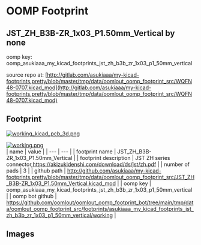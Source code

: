# OOMP Footprint  
## JST_ZH_B3B-ZR_1x03_P1.50mm_Vertical  by none  
  
oomp key: oomp_asukiaaa_my_kicad_footprints_jst_zh_b3b_zr_1x03_p1_50mm_vertical  
  
source repo at: [http://gitlab.com/asukiaaa/my-kicad-footprints.pretty/blob/master/tmp/data/oomlout_oomp_footprint_src/WQFN48-0707.kicad_mod](http://gitlab.com/asukiaaa/my-kicad-footprints.pretty/blob/master/tmp/data/oomlout_oomp_footprint_src/WQFN48-0707.kicad_mod)  
## Footprint  
  
[![working_kicad_pcb_3d.png](working_kicad_pcb_3d_600.png)](working_kicad_pcb_3d.png)  
  
[![working.png](working_600.png)](working.png)  
| name | value | 
| --- | --- | 
| footprint name | JST_ZH_B3B-ZR_1x03_P1.50mm_Vertical | 
| footprint description | JST ZH series connector,https://akizukidenshi.com/download/ds/jst/zh.pdf | 
| number of pads | 3 | 
| github path | http://github.com/asukiaaa/my-kicad-footprints.pretty/blob/master/tmp/data/oomlout_oomp_footprint_src/JST_ZH_B3B-ZR_1x03_P1.50mm_Vertical.kicad_mod | 
| oomp key | oomp_asukiaaa_my_kicad_footprints_jst_zh_b3b_zr_1x03_p1_50mm_vertical | 
| oomp bot github | https://github.com/oomlout/oomlout_oomp_footprint_bot/tree/main/tmp/data/oomlout_oomp_footprint_src/footprints/asukiaaa_my_kicad_footprints_jst_zh_b3b_zr_1x03_p1_50mm_vertical/working | 
## Images  
